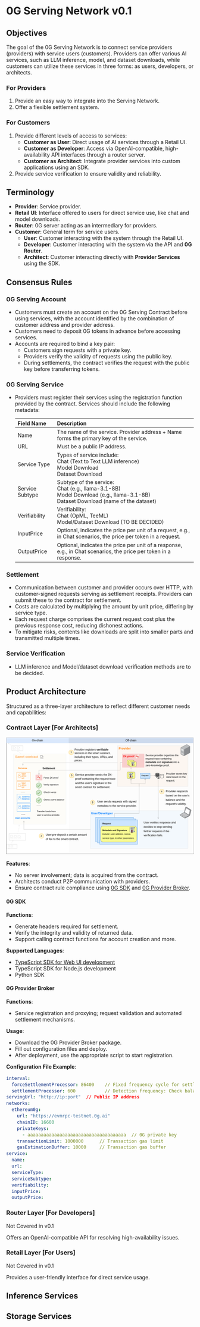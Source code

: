 # 0G Serving Network v0.1

## Objectives

The goal of the 0G Serving Network is to connect service providers (providers) with service users (customers). Providers can offer various AI services, such as LLM inference, model, and dataset downloads, while customers can utilize these services in three forms: as users, developers, or architects.

### For Providers

1. Provide an easy way to integrate into the Serving Network.
2. Offer a flexible settlement system.

### For Customers

1. Provide different levels of access to services:
   - **Customer as User**: Direct usage of AI services through a Retail UI.
   - **Customer as Developer**: Access via OpenAI-compatible, high-availability API interfaces through a router server.
   - **Customer as Architect**: Integrate provider services into custom applications using an SDK.
2. Provide service verification to ensure validity and reliability.

## Terminology

- **Provider**: Service provider.
- **Retail UI**: Interface offered to users for direct service use, like chat and model downloads.
- **Router**: 0G server acting as an intermediary for providers.
- **Customer**: General term for service users.
  - **User**: Customer interacting with the system through the Retail UI.
  - **Developer**: Customer interacting with the system via the API and **0G Router**.
  - **Architect**: Customer interacting directly with **Provider Services** using the SDK.

## Consensus Rules

### 0G Serving Account

- Customers must create an account on the 0G Serving Contract before using services, with the account identified by the combination of customer address and provider address.
- Customers need to deposit 0G tokens in advance before accessing services.
- Accounts are required to bind a key pair:
  - Customers sign requests with a private key.
  - Providers verify the validity of requests using the public key.
  - During settlements, the contract verifies the request with the public key before transferring tokens.

### 0G Serving Service

- Providers must register their services using the registration function provided by the contract. Services should include the following metadata:

  | Field Name      | Description                                                                                                                           |
  | --------------- | ------------------------------------------------------------------------------------------------------------------------------------- |
  | Name            | The name of the service. Provider address + Name forms the primary key of the service.                                                |
  | URL             | Must be a public IP address.                                                                                                          |
  | Service Type    | Types of service include:<br>Chat (Text to Text LLM inference)<br>Model Download<br>Dataset Download                                  |
  | Service Subtype | Subtype of the service:<br>Chat (e.g., llama-3.1-8B)<br>Model Download (e.g., llama-3.1-8B)<br>Dataset Download (name of the dataset) |
  | Verifiability   | Verifiability:<br>Chat (OpML, TeeML)<br>Model/Dataset Download (TO BE DECIDED)                                                        |
  | InputPrice      | Optional, indicates the price per unit of a request, e.g., in Chat scenarios, the price per token in a request.                       |
  | OutputPrice     | Optional, indicates the price per unit of a response, e.g., in Chat scenarios, the price per token in a response.                     |

### Settlement

- Communication between customer and provider occurs over HTTP, with customer-signed requests serving as settlement receipts. Providers can submit these to the contract for settlement.
- Costs are calculated by multiplying the amount by unit price, differing by service type.
- Each request charge comprises the current request cost plus the previous response cost, reducing dishonest actions.
- To mitigate risks, contents like downloads are split into smaller parts and transmitted multiple times.

### Service Verification

- LLM inference and Model/dataset download verification methods are to be decided.

## Product Architecture

Structured as a three-layer architecture to reflect different customer needs and capabilities:

### Contract Layer [For Architects]

![architecture](./image/architecture.png)

**Features**:

- No server involvement; data is acquired from the contract.
- Architects conduct P2P communication with providers.
- Ensure contract rule compliance using [0G SDK](#0g-sdk) and [0G Provider Broker](#0g-provider-broker).

#### 0G SDK

**Functions**:

- Generate headers required for settlement.
- Verify the integrity and validity of returned data.
- Support calling contract functions for account creation and more.

**Supported Languages**:

- [TypeScript SDK for Web UI development](https://github.com/0glabs/0g-serving-user-broker)
- TypeScript SDK for Node.js development
- Python SDK

#### 0G Provider Broker

**Functions**:

- Service registration and proxying; request validation and automated settlement mechanisms.

**Usage**:

- Download the 0G Provider Broker package.
- Fill out configuration files and deploy.
- After deployment, use the appropriate script to start registration.

**Configuration File Example**:

```yaml
interval:
  forceSettlementProcessor: 86400    // Fixed frequency cycle for settlements
  settlementProcessor: 600           // Detection frequency: Check balance risk and auto-settle if needed.
servingUrl: "http://ip:port"  // Public IP address
networks:
  ethereum0g:
    url: "https://evmrpc-testnet.0g.ai"
    chainID: 16600
    privateKeys:
      - aaaaaaaaaaaaaaaaaaaaaaaaaaaaaaaaaaaaa  // 0G private key
    transactionLimit: 1000000      // Transaction gas limit
    gasEstimationBuffer: 10000     // Transaction gas buffer
service:
  name:
  url:
  serviceType:
  serviceSubtype:
  verifiability:
  inputPrice:
  outputPrice:
```

### Router Layer [For Developers]

Not Covered in v0.1

Offers an OpenAI-compatible API for resolving high-availability issues.

### Retail Layer [For Users]

Not Covered in v0.1

Provides a user-friendly interface for direct service usage.

## Inference Services

## Storage Services

